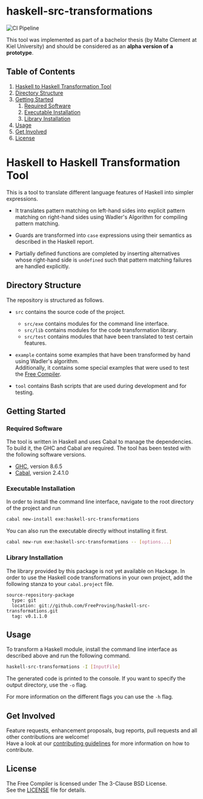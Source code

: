 ﻿# haskell-src-transformations

<!-- Badges -->
![CI Pipeline](https://github.com/FreeProving/haskell-src-transformations/workflows/CI%20Pipeline/badge.svg)

<!-- Short description -->
This tool was implemented as part of a bachelor thesis (by Malte Clement at Kiel University) and should be considered as an __alpha version of a prototype__.

## Table of Contents

1. [Haskell to Haskell Transformation Tool](#haskell-to-haskell-transformation-tool)
2. [Directory Structure](#directory-structure)
3. [Getting Started](#getting-started)
    1. [Required Software](#required-software)
    2. [Executable Installation](#executable-installation)
    3. [Library Installation](#library-installation)
4. [Usage](#usage)
5. [Get Involved](#get-involved)
6. [License](#license)

# Haskell to Haskell Transformation Tool

This is a tool to translate different language features of Haskell into simpler expressions.

 - It translates pattern matching on left-hand sides into explicit pattern matching on right-hand sides using Wadler's Algorithm for compiling pattern matching.

 - Guards are transformed into `case` expressions using their semantics as described in the Haskell report.

 - Partially defined functions are completed by inserting alternatives whose right-hand side is `undefined` such that pattern matching failures are handled explicitly.

## Directory Structure

The repository is structured as follows.

 - `src` contains the source code of the project.

    + `src/exe` contains modules for the command line interface.
    + `src/lib` contains modules for the code transformation library.
    + `src/test` contains modules that have been translated to test certain features.

 - `example` contains some examples that have been transformed by hand using Wadler's algorithm. \
    Additionally, it contains some special examples that were used to test the [Free Compiler](free-compiler).

 - `tool` contains Bash scripts that are used during development and for testing.

## Getting Started

### Required Software

The tool is written in Haskell and uses Cabal to manage the dependencies.
To build it, the GHC and Cabal are required.
The tool has been tested with the following software versions.

 - [GHC][software/ghc], version  8.6.5
 - [Cabal][software/cabal], version 2.4.1.0

### Executable Installation

In order to install the command line interface, navigate to the root directory of the project and run

```bash
cabal new-install exe:haskell-src-transformations
```

You can also run the executable directly without installing it first.

```bash
cabal new-run exe:haskell-src-transformations -- [options...]
```

### Library Installation

The library provided by this package is not yet available on Hackage.
In order to use the Haskell code transformations in your own project, add the following stanza to your `cabal.project` file.

```cabal
source-repository-package
  type: git
  location: git://github.com/FreeProving/haskell-src-transformations.git
  tag: v0.1.1.0
```

## Usage

To transform a Haskell module, install the command line interface as described above and run the following command.

```bash
haskell-src-transformations -I [InputFile]
```

The generated code is printed to the console. If you want to specify the output directory, use the `-o` flag.

For more information on the different flags you can use the `-h` flag.

## Get Involved

Feature requests, enhancement proposals, bug reports, pull requests and all other contributions are welcome!  
Have a look at our [contributing guidelines][guidelines/CONTRIBUTING] for more information on how to contribute.

## License

The Free Compiler is licensed under The 3-Clause BSD License.  
See the [LICENSE][haskell-src-transformations/LICENSE] file for details.

[haskell-src-transformations/LICENSE]:
  https://github.com/FreeProving/haskell-src-transformations/blob/master/LICENSE
  "haskell-src-transformations — The 3-Clause BSD License"

[free-compiler]:
  https://github.com/FreeProving/free-compiler
  "Free Compiler"

[guidelines/CONTRIBUTING]:
  https://github.com/FreeProving/guidelines/blob/master/CONTRIBUTING.md
  "Contributing Guidelines of the FreeProving project"

[software/ghc]:
  https://www.haskell.org/ghc/
  "The Glasgow Haskell Compiler"
[software/cabal]:
  https://www.haskell.org/cabal/
  "Common Architecture for Building Applications and Libraries"
